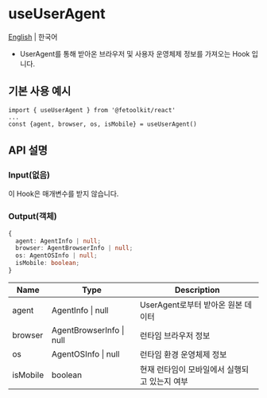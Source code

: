 # useUserAgent

[English](./useUserAgent.md) | 한국어

- UserAgent를 통해 받아온 브라우저 및 사용자 운영체제 정보를 가져오는 Hook 입니다.

## 기본 사용 예시

```tsx
import { useUserAgent } from '@fetoolkit/react'
...
const {agent, browser, os, isMobile} = useUserAgent()
```

## API 설명

### Input(없음)

이 Hook은 매개변수를 받지 않습니다.

### Output(객체)

```typescript
{
  agent: AgentInfo | null;
  browser: AgentBrowserInfo | null;
  os: AgentOSInfo | null;
  isMobile: boolean;
}
```

| Name     | Type                     | Description                                   |
| -------- | ------------------------ | --------------------------------------------- |
| agent    | AgentInfo \| null        | UserAgent로부터 받아온 원본 데이터            |
| browser  | AgentBrowserInfo \| null | 런타임 브라우저 정보                          |
| os       | AgentOSInfo \| null      | 런타임 환경 운영체제 정보                     |
| isMobile | boolean                  | 현재 런타임이 모바일에서 실행되고 있는지 여부 |
